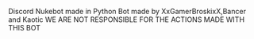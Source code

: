 Discord Nukebot made in Python 
Bot made by XxGamerBroskixX,Bancer and Kaotic
WE ARE NOT RESPONSIBLE FOR THE ACTIONS MADE WITH THIS BOT

